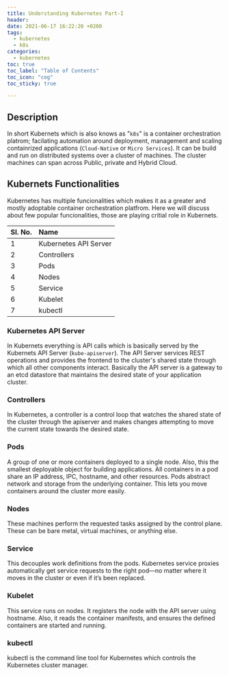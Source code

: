 ```yaml
---
title: Understanding Kubernetes Part-I
header:
date: 2021-06-17 16:22:20 +0200
tags: 
  - kubernetes
  - k8s
categories: 
  - kubernetes
toc: true
toc_label: "Table of Contents"
toc_icon: "cog"
toc_sticky: true

---
```


## Description

In short Kubernets which is also knows as "`k8s`" is a container orchestration platrom; facilating automation around deployment, management and scaling containrized applications (`Cloud-Native` or `Micro Services`). It can be build and run on distributed systems over a cluster of machines. The cluster machines can span across Public, private and Hybrid Cloud. 

## Kubernets Functionalities

Kubernetes has multiple funcionalities which makes it as a greater and mostly adoptable container orchestration platfrom. Here we will discuss about few popular funcionalities, those are playing critial role in Kubernets. 

| Sl. No. | Name |
| :------ | :--- |
| 1 | Kubernetes API Server |
| 2 | Controllers |
| 3 | Pods |
| 4 | Nodes |
| 5 | Service |
| 6 | Kubelet |
| 7 | kubectl | 

### Kubernetes API Server

In Kubernets everything is API calls which is basically served by the Kubernets API Server (`kube-apiserver`). The API Server services REST operations and provides the frontend to the cluster's shared state through which all other components interact. Basically the API server is a gateway to an etcd datastore that maintains the desired state of your application cluster.

### Controllers

In Kubernetes, a controller is a control loop that watches the shared state of the cluster through the apiserver and makes changes attempting to move the current state towards the desired state.

### Pods

A group of one or more containers deployed to a single node. Also, this the smallest deployable object for building applications. All containers in a pod share an IP address, IPC, hostname, and other resources. Pods abstract network and storage from the underlying container. This lets you move containers around the cluster more easily.

### Nodes

These machines perform the requested tasks assigned by the control plane. These can be bare metal, virtual machines, or anything else.

### Service

This decouples work definitions from the pods. Kubernetes service proxies automatically get service requests to the right pod—no matter where it moves in the cluster or even if it’s been replaced.

### Kubelet

This service runs on nodes. It registers the node with the API server using hostname. Also, it reads the container manifests, and ensures the defined containers are started and running.

### kubectl

kubectl is the command line tool for Kubernetes which controls the Kubernetes cluster manager.

